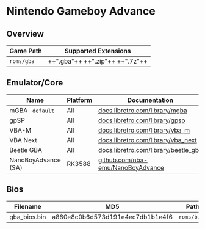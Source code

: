 # Nintendo Gameboy Advance

## Overview

| Game Path | Supported Extensions |
| --- | --- |
| `roms/gba` | ++".gba"++ ++".zip"++ ++".7z"++ |

## Emulator/Core

| Name | Platform | Documentation |
| --- | --- | --- |
| mGBA &nbsp; `default` | All | [docs.libretro.com/library/mgba](https://docs.libretro.com/library/mgba/) |
| gpSP | All | [docs.libretro.com/library/gpsp](https://docs.libretro.com/library/gpsp/) |
| VBA-M | All | [docs.libretro.com/library/vba_m](https://docs.libretro.com/library/vba_m/) |
| VBA Next | All | [docs.libretro.com/library/vba_next](https://docs.libretro.com/library/vba_next/) |
| Beetle GBA | All | [docs.libretro.com/library/beetle_gba](https://docs.libretro.com/library/beetle_gba/) |
| NanoBoyAdvance (SA) | RK3588 | [github.com/nba-emu/NanoBoyAdvance](https://github.com/nba-emu/NanoBoyAdvance/) |

## Bios

| Filename | MD5 | Path |
| --- | --- | --- |
| gba_bios.bin | a860e8c0b6d573d191e4ec7db1b1e4f6 | `roms/bios` |